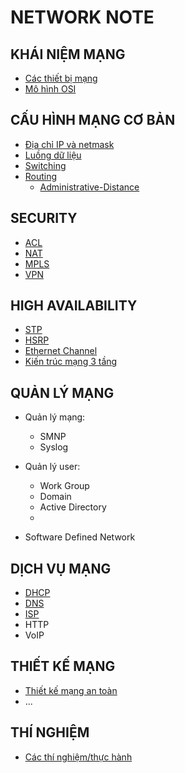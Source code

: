 # NETWORK NOTE

## KHÁI NIỆM MẠNG

- [Các thiết bị mạng](../network_engineer_dream/1_network_devices/index.md)
- [Mô hình OSI](../network_engineer_dream/2_OSI_model_and_Protocol/index.md)

## CẤU HÌNH MẠNG CƠ BẢN

- [Địa chỉ IP và netmask](../network_engineer_dream/4_1_IPaddress_Netmask/index.md)
- [Luồng dữ liệu](../network_engineer_dream/5_DataFlow/index.md)
- [Switching](../network_engineer_dream/4_3_Switching/index.md)
- [Routing](../network_engineer_dream/4_4_Routing/index.md)
    - [Administrative-Distance](./4_4_Routing/administrative-distance/index.md)

## SECURITY

- [ACL](../network_engineer_dream/4_7_ACL/index.md)
- [NAT](../network_engineer_dream/4_5_NAT/index.md)
- [MPLS](../network_engineer_dream/4_3_Switching/index.md#multiprotocol-label-switching-mpls)
- [VPN](../network_engineer_dream/4_8_VPN/index.md)

## HIGH AVAILABILITY

- [STP](./4_3_Switching/STP/index.md)
- [HSRP](./7_1_HSRP/index.md)
- [Ethernet Channel](./7_3_EthernetChanel/index.md)
- [Kiến trúc mạng 3 tầng](./7_2_Three-Layer_Network-Architect/index.md)

## QUẢN LÝ MẠNG

- Quản lý mạng:
    - SMNP
    - Syslog

- Quản lý user:
    - Work Group
    - Domain
    - Active Directory
    - 

- Software Defined Network

## DỊCH VỤ MẠNG

- [DHCP](./2_OSI_model_and_Protocol/DHCP/index.md)
- [DNS](./2_OSI_model_and_Protocol/DNS/index.md)
- [ISP]()
- HTTP
- VoIP

## THIẾT KẾ MẠNG

- [Thiết kế mạng an toàn](../network_engineer_dream/6_secure_nework_design_principle/index.md)
- ...

## THÍ NGHIỆM

- [Các thí nghiệm/thực hành](../network_engineer_dream/experiment/index.md)
